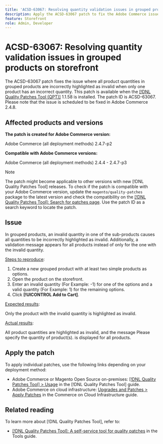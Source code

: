 ```yaml
---
title: 'ACSD-63067: Resolving quantity validation issues in grouped products on storefront'
description: Apply the ACSD-63067 patch to fix the Adobe Commerce issue where all product quantities in grouped products are incorrectly highlighted as invalid when only one product has an incorrect quantity.
feature: Storefront
role: Admin, Developer
---
```

# ACSD-63067: Resolving quantity validation issues in grouped products on storefront

The ACSD-63067 patch fixes the issue where all product quantities in grouped products are incorrectly highlighted as invalid when only one product has an incorrect quantity. This patch is available when the [[!DNL Quality Patches Tool (QPT)]](/help/tools/quality-patches-tool/quality-patches-tool-to-self-serve-quality-patches.md) 1.1.58 is installed. The patch ID is ACSD-63067. Please note that the issue is scheduled to be fixed in Adobe Commerce 2.4.8.

## Affected products and versions

**The patch is created for Adobe Commerce version:**

Adobe Commerce (all deployment methods)  2.4.7-p2

**Compatible with Adobe Commerce versions:**

Adobe Commerce (all deployment methods) 2.4.4 - 2.4.7-p3

>[!NOTE]
>
>The patch might become applicable to other versions with new [!DNL Quality Patches Tool] releases. To check if the patch is compatible with your Adobe Commerce version, update the `magento/quality-patches` package to the latest version and check the compatibility on the [[!DNL Quality Patches Tool]: Search for patches page](https://experienceleague.adobe.com/tools/commerce-quality-patches/index.html). Use the patch ID as a search keyword to locate the patch.

## Issue

In grouped products, an invalid quantity in one of the sub-products causes all quantities to be incorrectly highlighted as invalid. Additionally, a validation message appears for all products instead of only for the one with the invalid quantity.

<u>Steps to reproduce</u>:

1. Create a new grouped product with at least two simple products as options.
1. Open the product on the storefront.
1. Enter an invalid quantity (For Example: -1) for one of the options and a valid quantity (For Example: 1) for the remaining options.
1. Click  **[!UICONTROL Add to Cart]**.

<u>Expected results</u>:

Only the product with the invalid quantity is highlighted as invalid.

<u>Actual results</u>:

All product quantities are highlighted as invalid, and the message Please specify the quantity of product(s). is displayed for all products.


## Apply the patch

To apply individual patches, use the following links depending on your deployment method:

* Adobe Commerce or Magento Open Source on-premises: [[!DNL Quality Patches Tool] > Usage](/help/tools/quality-patches-tool/usage.md) in the [!DNL Quality Patches Tool] guide.
* Adobe Commerce on cloud infrastructure: [Upgrades and Patches > Apply Patches](https://experienceleague.adobe.com/docs/commerce-cloud-service/user-guide/develop/upgrade/apply-patches.html) in the Commerce on Cloud Infrastructure guide.


## Related reading

To learn more about [!DNL Quality Patches Tool], refer to:

* [[!DNL Quality Patches Tool]: A self-service tool for quality patches](/help/tools/quality-patches-tool/quality-patches-tool-to-self-serve-quality-patches.md) in the Tools guide.

